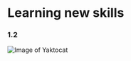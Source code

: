 # Learning new skills

### 1.2
![Image of Yaktocat](https://octodex.github.com/images/yaktocat.png)
